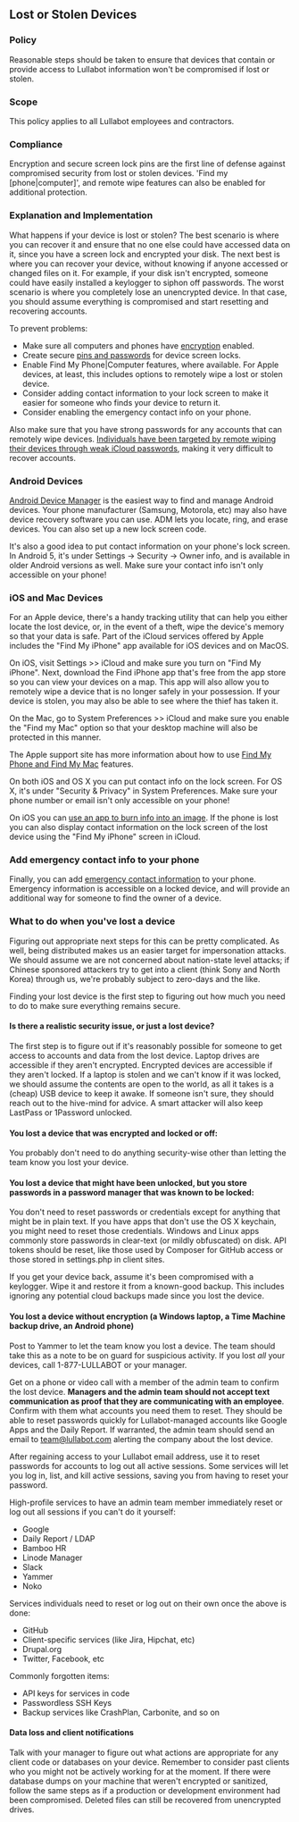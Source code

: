 ## Lost or Stolen Devices

### Policy
Reasonable steps should be taken to ensure that devices that contain or provide access to Lullabot information won't be compromised if lost or stolen.

### Scope
This policy applies to all Lullabot employees and contractors.

### Compliance
Encryption and secure screen lock pins are the first line of defense against compromised security from lost or stolen devices. 'Find my [phone|computer]', and remote wipe features can also be enabled for additional protection.

### Explanation and Implementation

What happens if your device is lost or stolen? The best scenario is where you can recover it and ensure that no one else could have accessed data on it, since you have a screen lock and encrypted your disk. The next best is where you can recover your device, without knowing if anyone accessed or changed files on it. For example, if your disk isn't encrypted, someone could have easily installed a keylogger to siphon off passwords. The worst scenario is where you completely lose an unencrypted device. In that case, you should assume everything is compromised and start resetting and recovering accounts.

To prevent problems:

- Make sure all computers and phones have [encryption](../physical/hard-drive-encryption.md) enabled.
- Create secure [pins and passwords](../physical/locking.md) for device screen locks.
- Enable Find My Phone|Computer features, where available. For Apple devices, at least, this includes options to remotely wipe a lost or stolen device.
- Consider adding contact information to your lock screen to make it easier for someone who finds your device to return it.
- Consider enabling the emergency contact info on your phone. 

Also make sure that you have strong passwords for any accounts that can remotely wipe devices. [Individuals have been targeted by remote wiping their devices through weak iCloud passwords](http://www.wired.com/2012/08/apple-amazon-mat-honan-hacking/), making it very difficult to recover accounts.

### Android Devices

[Android Device Manager](https://www.google.com/android/find/) is the easiest way to find and manage Android devices. Your phone manufacturer (Samsung, Motorola, etc) may also have device recovery software you can use. ADM lets you locate, ring, and erase devices. You can also set up a new lock screen code.

It's also a good idea to put contact information on your phone's lock screen. In Android 5, it's under Settings -> Security -> Owner info, and is available in older Android versions as well. Make sure your contact info isn't only accessible on your phone!

### iOS and Mac Devices

For an Apple device, there's a handy tracking utility that can help you either locate the lost device, or, in the event of a theft, wipe the device's memory so that your data is safe. Part of the iCloud services offered by Apple includes the "Find My iPhone" app available for iOS devices and on MacOS.

On iOS, visit Settings >> iCloud and make sure you turn on "Find My iPhone". Next, download the Find iPhone app that's free from the app store so you can view your devices on a map. This app will also allow you to remotely wipe a device that is no longer safely in your possession. If your device is stolen, you may also be able to see where the thief has taken it.

On the Mac, go to System Preferences >> iCloud and make sure you enable the "Find my Mac" option so that your desktop machine will also be protected in this manner.

The Apple support site has more information about how to use [Find My Phone and Find My Mac](https://support.apple.com/en-us/HT205362) features.

On both iOS and OS X you can put contact info on the lock screen. For OS X, it's under "Security & Privacy" in System Preferences. Make sure your phone number or email isn't only accessible on your phone!

On iOS you can [use an app to burn info into an image](http://www.cnet.com/how-to/how-to-add-emergency-contact-info-to-your-iphone-lock-screen/). If the phone is lost you can also display contact information on the lock screen of the lost device using the "Find My iPhone" screen in iCloud. 

### Add emergency contact info to your phone

Finally, you can add [emergency contact information](http://www.pcmag.com/article2/0,2817,2489237,00.asp) to your phone. Emergency information is accessible on a locked device, and will provide an additional way for someone to find the owner of a device.

### What to do when you've lost a device

Figuring out appropriate next steps for this can be pretty complicated. As well, being distributed makes us an easier target for impersonation attacks. We should assume we are not concerned about nation-state level attacks; if Chinese sponsored attackers try to get into a client (think Sony and North Korea) through us, we're probably subject to zero-days and the like.

Finding your lost device is the first step to figuring out how much you need to do to make sure everything remains secure.

#### Is there a realistic security issue, or just a lost device?

The first step is to figure out if it's reasonably possible for someone to get access to accounts and data from the lost device. Laptop drives are accessible if they aren't encrypted. Encrypted devices are accessible if they aren't locked. If a laptop is stolen and we can't know if it was locked, we should assume the contents are open to the world, as all it takes is a (cheap) USB device to keep it awake. If someone isn't sure, they should reach out to the hive-mind for advice. A smart attacker will also keep LastPass or 1Password unlocked.

#### You lost a device that was encrypted and locked or off:

You probably don't need to do anything security-wise other than letting the team know you lost your device.

#### You lost a device that might have been unlocked, but you store passwords in a password manager that was known to be locked:

You don't need to reset passwords or credentials except for anything that might be in plain text. If you have apps that don't use the OS X keychain, you might need to reset those credentials. Windows and Linux apps commonly store passwords in clear-text (or mildly obfuscated) on disk. API tokens should be reset, like those used by Composer for GitHub access or those stored in settings.php in client sites.

If you get your device back, assume it's been compromised with a keylogger. Wipe it and restore it from a known-good backup. This includes ignoring any potential cloud backups made since you lost the device.

#### You lost a device without encryption (a Windows laptop, a Time Machine backup drive, an Android phone)

Post to Yammer to let the team know you lost a device. The team should take this as a note to be on guard for suspicious activity. If you lost *all* your devices, call 1-877-LULLABOT or your manager.

Get on a phone or video call with a member of the admin team to confirm the lost device. **Managers and the admin team should not accept text communication as proof that they are communicating with an employee**. Confirm with them what accounts you need them to reset. They should be able to reset passwords quickly for Lullabot-managed accounts like Google Apps and the Daily Report. If warranted, the admin team should send an email to team@lullabot.com alerting the company about the lost device.

After regaining access to your Lullabot email address, use it to reset passwords for accounts to log out all active sessions. Some services will let you log in, list, and kill active sessions, saving you from having to reset your password.

High-profile services to have an admin team member immediately reset or log out all sessions if you can't do it yourself:

* Google
* Daily Report / LDAP
* Bamboo HR
* Linode Manager
* Slack
* Yammer
* Noko

Services individuals need to reset or log out on their own once the above is done:

* GitHub
* Client-specific services (like Jira, Hipchat, etc)
* Drupal.org
* Twitter, Facebook, etc

Commonly forgotten items:

* API keys for services in code
* Passwordless SSH Keys
* Backup services like CrashPlan, Carbonite, and so on

#### Data loss and client notifications

Talk with your manager to figure out what actions are appropriate for any client code or databases on your device. Remember to consider past clients who you might not be actively working for at the moment. If there were database dumps on your machine that weren't encrypted or sanitized, follow the same steps as if a production or development environment had been compromised. Deleted files can still be recovered from unencrypted drives.
